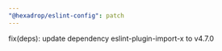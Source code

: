 ```yaml
---
"@hexadrop/eslint-config": patch
---
```


fix(deps): update dependency eslint-plugin-import-x to v4.7.0

